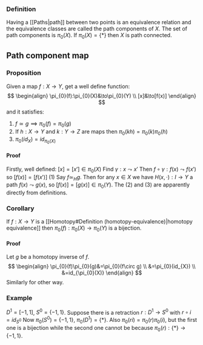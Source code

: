 ### Definition
Having a [[Paths|path]] between two points is an equivalence relation and the equivalence classes are called the path components of $X$.
The set of path components is $\pi_{0}(X)$. If $\pi_{0}(X)=\{ * \}$ then $X$ is path connected.

## Path component map
### Proposition
Given a map $f:X\to Y$, get a well define function:
$$
\begin{align}
\pi_{0}(f):\pi_{0}(X)&\to\pi_{0}(Y) \\
[x]&\to[f(x)]
\end{align}
$$
and it satisfies:
1. $f\simeq g\implies \pi_{0}(f)=\pi_{0}(g)$
2. If $h:X\to Y$ and $k:Y\to Z$ are maps then $\pi_{0}(kh)=\pi_{0}(k)\pi_{0}(h)$
3. $\pi_{0}(id_{X})=id_{\pi_{0}(X)}$
#### Proof
Firstly, well defined:
$[x]=[x']\in \pi_{0}(X)$
Find $\gamma:x\leadsto x'$
Then $f\circ\gamma:f(x)\leadsto f(x')$ so $[f(x)]=[f(x')]$
(1) Say $f\simeq_{H}g$. Then for any $x\in X$ we have $H(x,\cdot):I\to Y$ a path $f(x)\leadsto g(x)$, so $[f(x)]=[g(x)]\in \pi_{0}(Y)$.
The (2) and (3) are apparently directly from definitions.

### Corollary
If $f:X\to Y$ is a [[Homotopy#Definition (homotopy-equivalence)|homotopy equivalence]] then $\pi_{0}(f):\pi_{0}(X)\to \pi_{0}(Y)$ is a bijection.

#### Proof
Let $g$ be a homotopy inverse of $f$.
$$
\begin{align}
\pi_{0}(f)\pi_{0}(g)&=\pi_{0}(f\circ g) \\
&=\pi_{0}(id_{X}) \\
&=id_{\pi_{0}(X)}
\end{align}
$$
Similarly for other way.

### Example
$D^1=[-1,1]$, $S^0=\{ -1,1 \}$. Suppose there is a retraction $r:D^1\to S^0$ with $r\circ i=id_{S^0}$
Now $\pi_{0}(S^0)=\{ -1,1 \}$, $\pi_{0}(D^1)=\{ * \}$.
Also $\pi_{0}(ri)=\pi_{0}(r)\pi_{0}(i)$, but the first one is a bijection while the second one cannot be because $\pi_{0}(r):\{ * \}\to \{ -1,1 \}$.